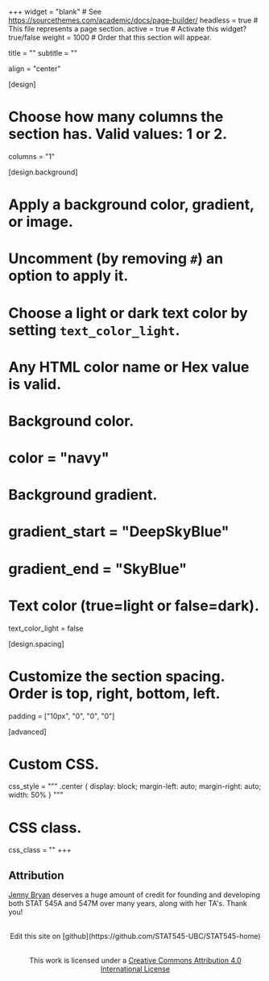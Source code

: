 +++
widget = "blank"  # See https://sourcethemes.com/academic/docs/page-builder/
headless = true  # This file represents a page section.
active = true  # Activate this widget? true/false
weight = 1000  # Order that this section will appear.

title = ""
subtitle = ""

align = "center"

[design]
  # Choose how many columns the section has. Valid values: 1 or 2.
  columns = "1"

[design.background]
  # Apply a background color, gradient, or image.
  #   Uncomment (by removing `#`) an option to apply it.
  #   Choose a light or dark text color by setting `text_color_light`.
  #   Any HTML color name or Hex value is valid.

  # Background color.
  # color = "navy"
  
  # Background gradient.
  # gradient_start = "DeepSkyBlue"
  # gradient_end = "SkyBlue"
  
  # Text color (true=light or false=dark).
  text_color_light = false

[design.spacing]
  # Customize the section spacing. Order is top, right, bottom, left.
  padding = ["10px", "0", "0", "0"]

[advanced]
 # Custom CSS. 
 css_style = """
.center {
  display: block;
  margin-left: auto;
  margin-right: auto;
  width: 50%
}
 """
 
 # CSS class.
 css_class = ""
+++

## Attribution

[Jenny Bryan](https://jennybryan.org/) deserves a huge amount of credit for founding and developing both STAT 545A and 547M over many years, along with her TA's. Thank you!

<p style="text-align:center">
  <br />Edit this site on [github](https://github.com/STAT545-UBC/STAT545-home)</a>
</p>

<p style="text-align:center">
  <br />This work is licensed under a <a rel="license" href="http://creativecommons.org/licenses/by/4.0/">Creative Commons Attribution 4.0 International License</a>
</p>